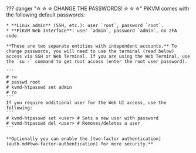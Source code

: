 ??? danger "✮ ✮ ✮ CHANGE THE PASSWORDS! ✮ ✮ ✮"
    PiKVM comes with the following default passwords:

    * **Linux admin** (SSH, etc.): user `root`, password `root`.
    * **PiKVM Web Interface**: user `admin`, password `admin`, no 2FA code.

    **These are two separate entities with independent accounts.** To change passwords, you will need to use the terminal (read below) access via SSH or Web Terminal. If you are using the Web Terminal, use the `su -` command to get root access (enter the root user password).

    ```
    # rw
    # passwd root
    # kvmd-htpasswd set admin
    # ro
    ```
    If you require additional user for the Web UI access, use the following:
    ```
    # kvmd-htpasswd set <user> # Sets a new user with password
    # kvmd-htpasswd del <user> # Removes/deletes a user
    ```

    **Optionally you can enable the [two-factor authentication](auth.md#two-factor-authentication) for more security.**
